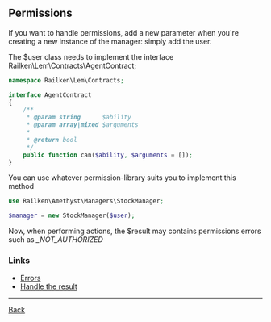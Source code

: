 ## Permissions

If you want to handle permissions, add a new parameter when you're creating a new instance of the manager: simply add the user.

The $user class needs to implement the interface Railken\Lem\Contracts\AgentContract;

```php
namespace Railken\Lem\Contracts;

interface AgentContract
{
    /**
     * @param string      $ability
     * @param array|mixed $arguments
     *
     * @return bool
     */
    public function can($ability, $arguments = []);
}
```

You can use whatever permission-library suits you to implement this method

```php
use Railken\Amethyst\Managers\StockManager;

$manager = new StockManager($user);

```

Now, when performing actions, the $result may contains permissions errors such as *_NOT_AUTHORIZED*

### Links
* [Errors](errors.md)
* [Handle the result](result.md)

---
[Back](index.md)